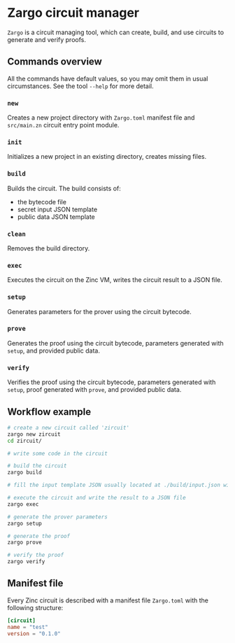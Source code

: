 # Zargo circuit manager

`Zargo` is a circuit managing tool, which can create, build, and use circuits
to generate and verify proofs.

## Commands overview

All the commands have default values, so you may omit them in usual circumstances.
See the tool `--help` for more detail.

### `new`

Creates a new project directory with `Zargo.toml` manifest file and `src/main.zn`
circuit entry point module.

### `init`

Initializes a new project in an existing directory, creates missing files.

### `build`

Builds the circuit. The build consists of:
- the bytecode file
- secret input JSON template
- public data JSON template

### `clean`

Removes the build directory.

### `exec`

Executes the circuit on the Zinc VM, writes the circuit result to a JSON file.

### `setup`

Generates parameters for the prover using the circuit bytecode.

### `prove`

Generates the proof using the circuit bytecode, parameters generated with `setup`,
and provided public data.

### `verify`

Verifies the proof using the circuit bytecode, parameters generated with `setup`,
proof generated with `prove`, and provided public data.

## Workflow example

```bash
# create a new circuit called 'zircuit'
zargo new zircuit
cd zircuit/

# write some code in the circuit

# build the circuit
zargo build

# fill the input template JSON usually located at ./build/input.json with values

# execute the circuit and write the result to a JSON file
zargo exec

# generate the prover parameters
zargo setup

# generate the proof
zargo prove

# verify the proof
zargo verify
```

## Manifest file

Every Zinc circuit is described with a manifest file `Zargo.toml` with the
following structure:

```toml
[circuit]
name = "test"
version = "0.1.0"
```
